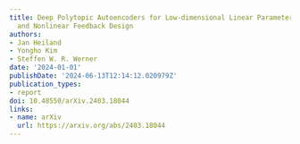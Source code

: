 ```yaml
---
title: Deep Polytopic Autoencoders for Low-dimensional Linear Parameter-varying Approximations
  and Nonlinear Feedback Design
authors:
- Jan Heiland
- Yongho Kim
- Steffen W. R. Werner
date: '2024-01-01'
publishDate: '2024-06-13T12:14:12.020979Z'
publication_types:
- report
doi: 10.48550/arXiv.2403.18044
links:
- name: arXiv
  url: https://arxiv.org/abs/2403.18044
---
```

